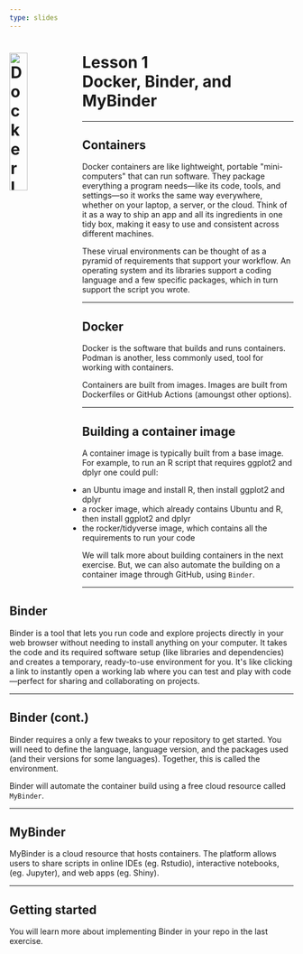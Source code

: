 ```yaml
---
type: slides
---
```


<div><h1><img src="https://logos-world.net/wp-content/uploads/2021/02/Docker-Logo-2017-present.jpg" alt="Docker Logo" width=25% align="left"/> Lesson 1<br>Docker, Binder, and MyBinder</h1></div>

---
## Containers

Docker containers are like lightweight, portable "mini-computers" that can run software. They package everything a program needs—like its code, tools, and settings—so it works the same way everywhere, whether on your laptop, a server, or the cloud. Think of it as a way to ship an app and all its ingredients in one tidy box, making it easy to use and consistent across different machines.

These virual environments can be thought of as a pyramid of requirements that support your workflow. An operating system and its libraries support a coding language and a few specific packages, which in turn support the script you wrote.

---

## Docker

Docker is the software that builds and runs containers. Podman is another, less commonly used, tool for working with containers.

Containers are built from images. Images are built from Dockerfiles or GitHub Actions (amoungst other options).

---

## Building a container image

A container image is typically built from a base image. For example, to run an R script that requires ggplot2 and dplyr one could pull:

* an Ubuntu image and install R, then install ggplot2 and dplyr
* a rocker image, which already contains Ubuntu and R, then install ggplot2 and dplyr
* the rocker/tidyverse image, which contains all the requirements to run your code

We will talk more about building containers in the next exercise. But, we can also automate the building on a container image through GitHub, using `Binder`.

---

## Binder


Binder is a tool that lets you run code and explore projects directly in your web browser without needing to install anything on your computer. It takes the code and its required software setup (like libraries and dependencies) and creates a temporary, ready-to-use environment for you. It's like clicking a link to instantly open a working lab where you can test and play with code—perfect for sharing and collaborating on projects.

---

## Binder (cont.)

Binder requires a only a few tweaks to your repository to get started. You will need to define the language, language version, and the packages used (and their versions for some languages). Together, this is called the environment.

Binder will automate the container build using a free cloud resource called `MyBinder`.

---

## MyBinder

MyBinder is a cloud resource that hosts containers. The platform allows users to share scripts in online IDEs (eg. Rstudio), interactive notebooks, (eg. Jupyter), and web apps (eg. Shiny).

---

## Getting started

You will learn more about implementing Binder in your repo in the last exercise.
